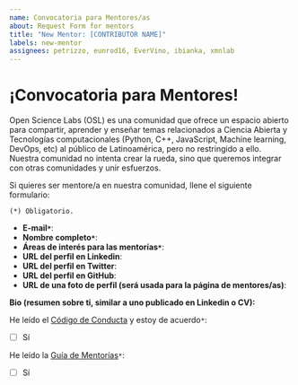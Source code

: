 ```yaml
---
name: Convocatoria para Mentores/as
about: Request Form for mentors
title: "New Mentor: [CONTRIBUTOR NAME]" 
labels: new-mentor
assignees: petrizzo, eunrod16, EverVino, ibianka, xmnlab
---
```


# ¡Convocatoria para Mentores!

Open Science Labs (OSL) es una comunidad que ofrece un espacio abierto para compartir, aprender y enseñar temas relacionados a Ciencia Abierta y Tecnologías computacionales (Python, C++, JavaScript, Machine learning, DevOps, etc) al público de Latinoamérica, pero no restringido a ello. Nuestra comunidad no intenta crear la rueda, sino que queremos integrar con otras comunidades y unir esfuerzos. 

Si quieres ser mentore/a en nuestra comunidad, llene el siguiente formulario:

```{note}
(*) Obligatorio.
```

- **E-mail`*`**: 
- **Nombre completo`*`**: 
- **Áreas de interés para las mentorías`*`**:
- **URL del perfil en Linkedin**: 
- **URL del perfil en Twitter**: 
- **URL del perfil en GitHub**: 
- **URL de una foto de perfil (será usada para la página de mentores/as)**:

**Bio (resumen sobre ti, similar a uno publicado en Linkedin o CV):**

He leído el [Código de Conducta](https://opensciencelabs.github.io/coc/coc-es.html) y estoy de acuerdo`*`: 
- [ ] Sí

He leído la [Guía de Mentorías](https://opensciencelabs.github.io/mentoring/guide-en.html)`*`: 
- [ ] Sí
